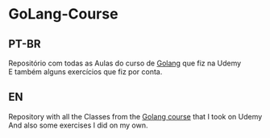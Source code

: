 # GoLang-Course

## PT-BR
Repositório com todas as Aulas do curso de [Golang](https://www.udemy.com/course/aprenda-golang-do-zero-desenvolva-uma-aplicacao-completa/) que fiz na Udemy  
E também alguns exercícios que fiz por conta.

## EN
Repository with all the Classes from the [Golang course](https://www.udemy.com/course/aprenda-golang-do-zero-desenvolva-uma-aplicacao-completa/) that I took on Udemy  
And also some exercises I did on my own.
